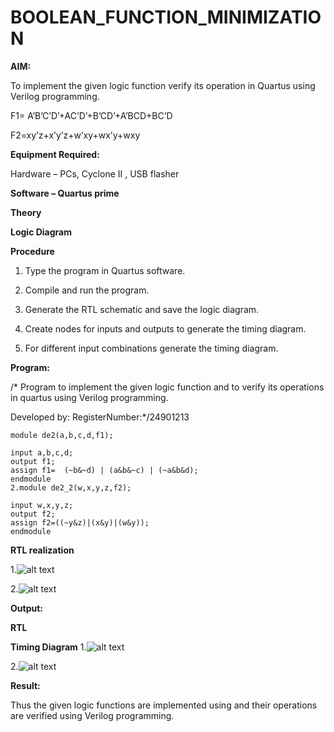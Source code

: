 # BOOLEAN_FUNCTION_MINIMIZATION

**AIM:**

To implement the given logic function verify its operation in Quartus using Verilog programming.

F1= A’B’C’D’+AC’D’+B’CD’+A’BCD+BC’D 

F2=xy’z+x’y’z+w’xy+wx’y+wxy

**Equipment Required:**

Hardware – PCs, Cyclone II , USB flasher

**Software – Quartus prime**

**Theory**

**Logic Diagram**

**Procedure**

1.	Type the program in Quartus software.

2.	Compile and run the program.

3.	Generate the RTL schematic and save the logic diagram.

4.	Create nodes for inputs and outputs to generate the timing diagram.

5.	For different input combinations generate the timing diagram.


**Program:**

/* Program to implement the given logic function and to verify its operations in quartus using Verilog programming. 

Developed by: RegisterNumber:*/24901213
```
module de2(a,b,c,d,f1);

input a,b,c,d;
output f1;
assign f1=  (~b&~d) | (a&b&~c) | (~a&b&d);
endmodule
2.module de2_2(w,x,y,z,f2);

input w,x,y,z;
output f2;
assign f2=((~y&z)|(x&y)|(w&y));
endmodule
```
**RTL realization**

1.![alt text](<Screenshot 2024-11-26 115128.png>)

2.![alt text](<Screenshot 2024-11-26 113958.png>)

**Output:**

**RTL**

**Timing Diagram**
1.![alt text](<Screenshot 2024-11-26 111904.png>)

2.![alt text](<Screenshot 2024-11-26 114504.png>)

**Result:**

Thus the given logic functions are implemented using and their operations are verified using Verilog programming.

